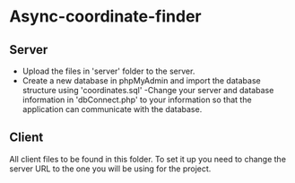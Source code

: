 # Async-coordinate-finder

## Server
- Upload the files in 'server' folder to the server.
- Create a new database in phpMyAdmin and import the database structure using 'coordinates.sql'
-Change your server and database information in 'dbConnect.php' to your information so that the application can communicate with the database.

## Client
All client files to be found in this folder.
To set it up you need to change the server URL to the one you will be using for the project.
